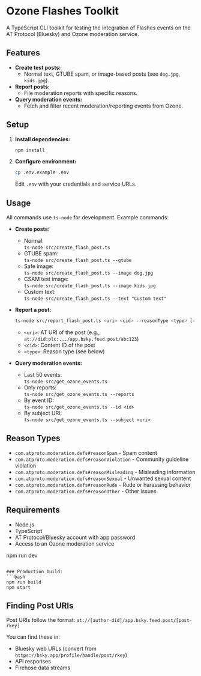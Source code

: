 
# Ozone Flashes Toolkit

A TypeScript CLI toolkit for testing the integration of Flashes events on the AT Protocol (Bluesky) and Ozone moderation service.

## Features

- **Create test posts:**  
  - Normal text, GTUBE spam, or image-based posts (see `dog.jpg`, `kids.jpg`).
- **Report posts:**  
  - File moderation reports with specific reasons.
- **Query moderation events:**  
  - Fetch and filter recent moderation/reporting events from Ozone.

## Setup

1. **Install dependencies:**

    ```bash
    npm install
    ```

2. **Configure environment:**

    ```bash
    cp .env.example .env
    ```

    Edit `.env` with your credentials and service URLs.

## Usage

All commands use `ts-node` for development. Example commands:

- **Create posts:**
  - Normal:  
      `ts-node src/create_flash_post.ts`
  - GTUBE spam:  
      `ts-node src/create_flash_post.ts --gtube`
  - Safe image:  
      `ts-node src/create_flash_post.ts --image dog.jpg`
  - CSAM test image:  
      `ts-node src/create_flash_post.ts --image kids.jpg`
  - Custom text:  
      `ts-node src/create_flash_post.ts --text "Custom text"`

- **Report a post:**

   ```bash
   ts-node src/report_flash_post.ts <uri> <cid> --reasonType <type> [--reason "description"]
   ```

  - `<uri>`: AT URI of the post (e.g., `at://did:plc:.../app.bsky.feed.post/abc123`)
  - `<cid>`: Content ID of the post
  - `<type>`: Reason type (see below)

- **Query moderation events:**
  - Last 50 events:  
      `ts-node src/get_ozone_events.ts`
  - Only reports:  
      `ts-node src/get_ozone_events.ts --reports`
  - By event ID:  
      `ts-node src/get_ozone_events.ts --id <id>`
  - By subject URI:  
      `ts-node src/get_ozone_events.ts --subject <uri>`

## Reason Types

- `com.atproto.moderation.defs#reasonSpam` - Spam content
- `com.atproto.moderation.defs#reasonViolation` - Community guideline violation
- `com.atproto.moderation.defs#reasonMisleading` - Misleading information
- `com.atproto.moderation.defs#reasonSexual` - Unwanted sexual content
- `com.atproto.moderation.defs#reasonRude` - Rude or harassing behavior
- `com.atproto.moderation.defs#reasonOther` - Other issues

## Requirements

- Node.js
- TypeScript
- AT Protocol/Bluesky account with app password
- Access to an Ozone moderation service

npm run dev

```

### Production build:
```bash
npm run build
npm start
```

## Finding Post URIs

Post URIs follow the format: `at://[author-did]/app.bsky.feed.post/[post-rkey]`

You can find these in:

- Bluesky web URLs (convert from `https://bsky.app/profile/handle/post/rkey`)
- API responses
- Firehose data streams
